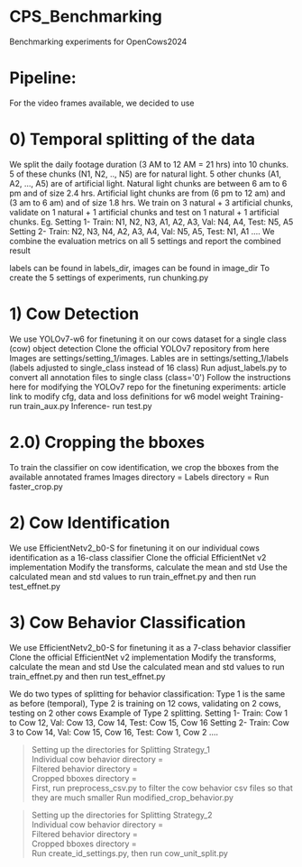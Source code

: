 # CPS_Benchmarking
Benchmarking experiments for OpenCows2024

# Pipeline:
For the video frames available, we decided to use 
# 0) Temporal splitting of the data
We split the daily footage duration (3 AM to 12 AM = 21 hrs) into 10 chunks. 5 of these chunks (N1, N2, .., N5) are for natural light. 5 other chunks (A1, A2, ..., A5) are of artificial light. Natural light chunks are between 6 am to 6 pm and of size 2.4 hrs. Artificial light chunks are from (6 pm to 12 am) and (3 am to 6 am) and of size 1.8 hrs.
We train on 3 natural + 3 artificial chunks, validate on 1 natural + 1 artificial chunks and test on 1 natural + 1 artificial chunks.
Eg. Setting 1- Train: N1, N2, N3, A1, A2, A3, Val: N4, A4, Test: N5, A5
Setting 2- Train: N2, N3, N4, A2, A3, A4, Val: N5, A5, Test: N1, A1
....
We combine the evaluation metrics on all 5 settings and report the combined result

labels can be found in labels_dir, images can be found in image_dir
To create the 5 settings of experiments, run chunking.py

# 1) Cow Detection
We use YOLOv7-w6 for finetuning it on our cows dataset for a single class (cow) object detection
Clone the official YOLOv7 repository from here
Images are settings/setting_1/images. Lables are in settings/setting_1/labels (labels adjusted to single_class instead of 16 class)
Run adjust_labels.py to convert all annotation files to single class (class='0')
Follow the instructions here for modifying the YOLOv7 repo for the finetuning experiments: article link to modify cfg, data and loss definitions for w6 model weight
Training- run train_aux.py
Inference- run test.py

# 2.0) Cropping the bboxes
To train the classifier on cow identification, we crop the bboxes from the available annotated frames
Images directory = 
Labels directory = 
Run faster_crop.py

# 2) Cow Identification
We use EfficientNetv2_b0-S for finetuning it on our individual cows identification as a 16-class classifier
Clone the official EfficientNet v2 implementation
Modify the transforms, calculate the mean and std
Use the calculated mean and std values to run train_effnet.py and then run test_effnet.py


# 3) Cow Behavior Classification
We use EfficientNetv2_b0-S for finetuning it as a 7-class behavior classifier
Clone the official EfficientNet v2 implementation
Modify the transforms, calculate the mean and std
Use the calculated mean and std values to run train_effnet.py and then run test_effnet.py

We do two types of splitting for behavior classification: 
Type 1 is the same as before (temporal), Type 2 is training on 12 cows, validating on 2 cows, testing on 2 other cows
Example of Type 2 splitting. Setting 1- Train: Cow 1 to Cow 12, Val: Cow 13, Cow 14, Test: Cow 15, Cow 16
Setting 2- Train: Cow 3 to Cow 14, Val: Cow 15, Cow 16, Test: Cow 1, Cow 2
....

> Setting up the directories for Splitting Strategy_1 <br>
Individual cow behavior directory =                   <br>
Filtered behavior directory =                         <br>
Cropped bboxes directory =                            <br>
First, run preprocess_csv.py to filter the cow behavior csv files so that they are much smaller
Run modified_crop_behavior.py

> Setting up the directories for Splitting Strategy_2  <br>
Individual cow behavior directory =                    <br>
Filtered behavior directory =                          <br>
Cropped bboxes directory =                             <br> 
Run create_id_settings.py, then run cow_unit_split.py  <br>
